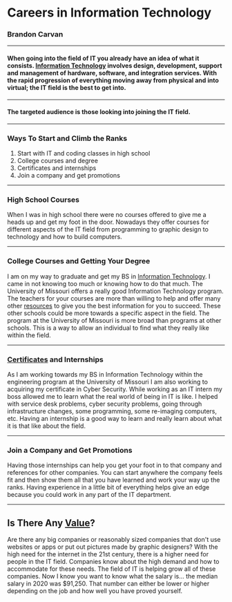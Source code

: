 # Careers in Information Technology
### Brandon Carvan
____
#### When going into the field of IT you already have an idea of what it consists. [Information Technology](https://www.bestcollegereviews.org/faq/what-is-information-technology/) involves design, development, support and management of hardware, software, and integration services. With the rapid progression of everything moving away from physical and into virtual; the IT field is the best to get into. 
___
#### The targeted audience is those looking into joining the IT field.
___
### Ways To Start and Climb the Ranks
1. Start with IT and coding classes in high school
2. College courses and degree
3. Certificates and internships
4. Join a company and get promotions
___
### High School Courses
When I was in high school there were no courses offered to give me a heads up and get my foot in the door. Nowadays they offer courses for different aspects of the IT field from programming to graphic design to technology and how to build computers. 
___
### College Courses and Getting Your Degree
I am on my way to graduate and get my BS in [Information Technology](http://catalog.missouri.edu/collegeofengineering/informationtechnology/bs-information-technology/). I came in not knowing too much or knowing how to do that much. The University of Missouri offers a really good Information Technology program. The teachers for your courses are more than willing to help and offer many other [resources](http://catalog.missouri.edu/collegeofengineering/informationtechnology/bs-information-technology/) to give you the best information for you to succeed. These other schools could be more towards a specific aspect in the field. The program at the University of Missouri is more broad than programs at other schools. This is a way to allow an individual to find what they really like within the field.
___
### [Certificates](https://engineering.missouri.edu/2020/07/mizzou-engineering-adds-four-new-it-certificates/) and Internships
As I am working towards my BS in Information Technology within the engineering program at the University of Missouri I am also working to acquiring my certificate in Cyber Security. While working as an IT intern my boss allowed me to learn what the real world of being in IT is like. I helped with service desk problems, cyber security problems, going through infrastructure changes, some programming, some re-imaging computers, etc. Having an internship is a good way to learn and really learn about what it is that like about the field. 
___
### Join a Company and Get Promotions
Having those internships can help you get your foot in to that company and references for other companies. You can start anywhere the company feels fit and then show them all that you have learned and work your way up the ranks. Having experience in a little bit of everything helps give an edge because you could work in any part of the IT department. 
___
## Is There Any [Value](https://www.business2community.com/tech-gadgets/importance-information-technology-business-today-01393380)?
Are there any big companies or reasonably sized companies that don't use websites or apps or put out pictures made by graphic designers? With the high need for the internet in the 21st century, there is a higher need for people in the IT field. Companies know about the high demand and how to accommodate for these needs. The field of IT is helping grow all of these companies. Now I know you want to know what the salary is... the median salary in 2020 was $91,250. That number can either be lower or higher depending on the job and how well you have proved yourself.
